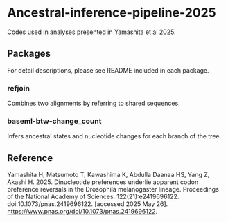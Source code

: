# Ancestral-inference-pipeline-2025

Codes used in analyses presented in Yamashita et al 2025. 

## Packages

For detail descriptions, please see README included in each package. 

### refjoin

Combines two alignments by referring to shared sequences. 

### baseml-btw-change_count

Infers ancestral states and nucleotide changes for each branch of the tree.  

## Reference

Yamashita H, Matsumoto T, Kawashima K, Abdulla Daanaa HS, Yang Z, Akashi H. 2025. Dinucleotide preferences underlie apparent codon preference reversals in the Drosophila melanogaster lineage. Proceedings of the National Academy of Sciences. 122(21):e2419696122. doi:10.1073/pnas.2419696122. [accessed 2025 May 26]. https://www.pnas.org/doi/10.1073/pnas.2419696122.

